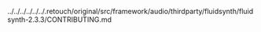 ../../../../../../.retouch/original/src/framework/audio/thirdparty/fluidsynth/fluidsynth-2.3.3/CONTRIBUTING.md